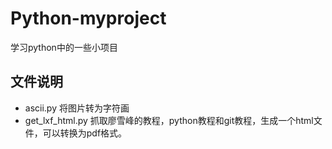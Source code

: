 # Python-myproject
学习python中的一些小项目

## 文件说明
* ascii.py 将图片转为字符画
* get_lxf_html.py 抓取廖雪峰的教程，python教程和git教程，生成一个html文件，可以转换为pdf格式。
